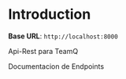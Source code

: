 # Introduction



<aside>
    <strong>Base URL</strong>: <code>http://localhost:8000</code>
</aside>

Api-Rest para TeamQ

<aside>Documentacion de Endpoints</aside>

